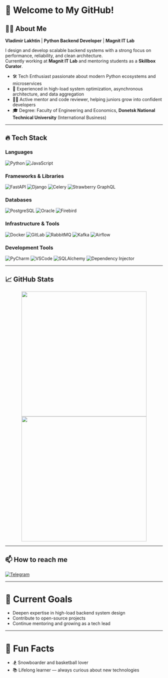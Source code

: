 # 👋 Welcome to My GitHub!

## 🧑‍💻 About Me

**Vladimir Lakhtin** | **Python Backend Developer** | **Magnit IT Lab**  

I design and develop scalable backend systems with a strong focus on performance, reliability, and clean architecture.  
Currently working at **Magnit IT Lab** and mentoring students as a **Skillbox Curator**.

- 🛠 Tech Enthusiast passionate about modern Python ecosystems and microservices  
- 🚀 Experienced in high-load system optimization, asynchronous architecture, and data aggregation  
- 👨‍🏫 Active mentor and code reviewer, helping juniors grow into confident developers  
- 🎓 Degree: Faculty of Engineering and Economics, **Donetsk National Technical University** (International Business)

---

## 🔥 Tech Stack

### **Languages**
![Python](https://img.shields.io/badge/Python-090909?style=for-the-badge&logo=python&logoColor=00BFFF)
![JavaScript](https://img.shields.io/badge/JavaScript-090909?style=for-the-badge&logo=javascript)

### **Frameworks & Libraries**
![FastAPI](https://img.shields.io/badge/FastAPI-090909?style=for-the-badge&logo=FastAPI)
![Django](https://img.shields.io/badge/Django-090909?style=for-the-badge&logo=Django)
![Celery](https://img.shields.io/badge/Celery-090909?style=for-the-badge&logo=Celery)
![Strawberry GraphQL](https://img.shields.io/badge/Strawberry-090909?style=for-the-badge&logo=GraphQL&logoColor=FF69B4)

### **Databases**
![PostgreSQL](https://img.shields.io/badge/PostgreSQL-090909?style=for-the-badge&logo=PostgreSQL)
![Oracle](https://img.shields.io/badge/Oracle-090909?style=for-the-badge&logo=Oracle)
![Firebird](https://img.shields.io/badge/Firebird-090909?style=for-the-badge&logo=Firebird)

### **Infrastructure & Tools**
![Docker](https://img.shields.io/badge/Docker-090909?style=for-the-badge&logo=Docker)
![GitLab](https://img.shields.io/badge/GitLab-090909?style=for-the-badge&logo=GitLab)
![RabbitMQ](https://img.shields.io/badge/RabbitMQ-090909?style=for-the-badge&logo=RabbitMQ)
![Kafka](https://img.shields.io/badge/Kafka-090909?style=for-the-badge&logo=ApacheKafka)
![Airflow](https://img.shields.io/badge/Airflow-090909?style=for-the-badge&logo=ApacheAirflow)

### **Development Tools**
![PyCharm](https://img.shields.io/badge/PyCharm-090909?style=for-the-badge&logo=PyCharm)
![VSCode](https://img.shields.io/badge/VSCode-090909?style=for-the-badge&logo=VisualStudio)
![SQLAlchemy](https://img.shields.io/badge/SQLAlchemy-090909?style=for-the-badge&logo=SQLAlchemy&logoColor=red)
![Dependency Injector](https://img.shields.io/badge/DependencyInjector-090909?style=for-the-badge&logo=python)

---

## 📈 GitHub Stats

<p align="center">
  <img src="https://github-readme-stats.vercel.app/api?username=your_github_username&show_icons=true&theme=tokyonight" width="400"/>
  <img src="https://github-readme-streak-stats.herokuapp.com/?user=your_github_username&theme=tokyonight" width="400"/>
</p>

<!-- Замените `your_github_username` на свой логин на GitHub -->

---

## 📫 How to reach me

[![Telegram](https://img.shields.io/badge/Telegram-090909?style=for-the-badge&logo=Telegram)](https://t.me/yummy_lvl)

---

# 🚀 Current Goals

- Deepen expertise in high-load backend system design  
- Contribute to open-source projects  
- Continue mentoring and growing as a tech lead

---

# 🧩 Fun Facts

- 🏂 Snowboarder and basketball lover  
- 📚 Lifelong learner — always curious about new technologies
